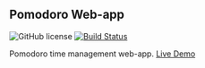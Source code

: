 ## Pomodoro Web-app
![GitHub license](https://img.shields.io/badge/license-MIT-blue.svg) [![Build Status](https://travis-ci.org/mgiridhar/pomodoro_web.svg?branch=master)](https://travis-ci.org/mgiridhar/pomodoro_web)

Pomodoro time management web-app. [Live Demo](https://giridhar-pomodoro.herokuapp.com)
